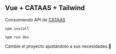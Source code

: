 ## Vue + CATAAS + Tailwind
Consumiendo API de <a href="https://cataas.com/">CATAAS</a>
```
npm install
```
```
npm run dev
```
Cambie el proyecto ajustándolo a sus necesidades.🤠

